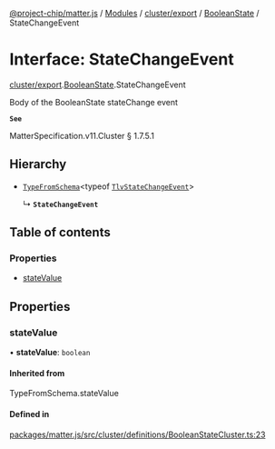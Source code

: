 [@project-chip/matter.js](../README.md) / [Modules](../modules.md) / [cluster/export](../modules/cluster_export.md) / [BooleanState](../modules/cluster_export.BooleanState.md) / StateChangeEvent

# Interface: StateChangeEvent

[cluster/export](../modules/cluster_export.md).[BooleanState](../modules/cluster_export.BooleanState.md).StateChangeEvent

Body of the BooleanState stateChange event

**`See`**

MatterSpecification.v11.Cluster § 1.7.5.1

## Hierarchy

- [`TypeFromSchema`](../modules/tlv_export.md#typefromschema)\<typeof [`TlvStateChangeEvent`](../modules/cluster_export.BooleanState.md#tlvstatechangeevent)\>

  ↳ **`StateChangeEvent`**

## Table of contents

### Properties

- [stateValue](cluster_export.BooleanState.StateChangeEvent.md#statevalue)

## Properties

### stateValue

• **stateValue**: `boolean`

#### Inherited from

TypeFromSchema.stateValue

#### Defined in

[packages/matter.js/src/cluster/definitions/BooleanStateCluster.ts:23](https://github.com/project-chip/matter.js/blob/904d0c9b952b91f28a21803759c5e5c66ee4d272/packages/matter.js/src/cluster/definitions/BooleanStateCluster.ts#L23)
